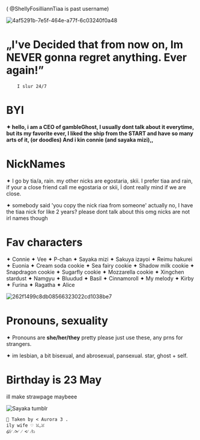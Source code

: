 ( @ShellyFosilliannTiaa is past username)

![4af5291b-7e5f-464e-a77f-6c03240f0a48](https://github.com/user-attachments/assets/51e0cbf2-23cf-4ddc-83ad-2f20e285c48c)
 

# „I've Decided that from now on, Im NEVER gonna regret anything. Ever again!”


        I slur 24/7

# BYI 
  
**✦ hello, i am a CEO of gambleGhost, I usually dont talk about it everytime, but its my favorite ever, I liked the ship from the START and have so many arts of it, (or doodles) And i kin connie (and sayaka mizi),,**


# NickNames
✦ I go by tia/a, rain. my other nicks are egostaria, skii. I prefer tiaa and rain, if your a close friend call me egostaria or skii, İ dont really mind if we are close. 

✦ somebody said 'you copy the nick riaa from someone' actually no, I have the tiaa nick for like 2 years? please dont talk about this omg nicks are not irl names though

# Fav characters
✦ Connie
✦ Vee
✦ P-chan
✦ Sayaka mizi
✦ Sakuya izayoi
✦ Reimu hakurei
✦ Euonia
✦ Cream soda cookie
✦ Sea fairy cookie
✦ Shadow milk cookie
✦ Snapdragon cookie
✦ Sugarfly cookie
✦ Mozzarella cookie
✦ Xingchen stardust
✦ Namgyu
✦ Bluudud
✦ Basil
✦ Cinnamoroll
✦ My melody
✦ Kirby
✦ Furina
✦ Ragatha
✦ Alice

![262f1499c8db08566323022cd1038be7](https://github.com/user-attachments/assets/7a6bcc9b-fd10-4957-94e6-e3f22715a740)



# Pronouns, sexuality
✦ Pronouns are **she/her/they** pretty please just use these, any prns for strangers. 

✦ im lesbian, a bit bisexual, and abrosexual, pansexual. star, ghost + self.

# Birthday is 23 May

ill make strawpage maybeee


![Sayaka tumblr](https://github.com/user-attachments/assets/abc1243c-2a7c-4c09-a23d-48b1364cc94b)



    🌷 Taken by < Aurora 3 . 
    ily wife ♡ ꈍ◡ꈍ
    ໒꒰⁄ ⁄>⁄ ⁄ <⁄ ⁄꒱১
      
      
     
      
  

     
